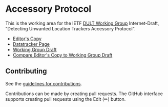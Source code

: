 # Accessory Protocol

This is the working area for the IETF [DULT Working Group](https://datatracker.ietf.org/wg/dult/documents/) Internet-Draft, "Detecting Unwanted Location Trackers Accessory Protocol".

* [Editor's Copy](https://ietf-wg-dult.github.io/draft-ietf-dult-accesory-protocol/#go.draft-ietf-dult-accesory-protocol.html)
* [Datatracker Page](https://datatracker.ietf.org/doc/draft-ietf-dult-accesory-protocol)
* [Working Group Draft](https://datatracker.ietf.org/doc/html/draft-ietf-dult-accesory-protocol)
* [Compare Editor's Copy to Working Group Draft](https://ietf-wg-dult.github.io/accesory-protocol/#go.draft-ietf-dult-accesory-protocol.diff)


## Contributing

See the
[guidelines for contributions](https://github.com/ietf-wg-dult/draft-ietf-dult-accesory-protocol/blob/main/CONTRIBUTING.md).

Contributions can be made by creating pull requests.
The GitHub interface supports creating pull requests using the Edit (✏) button.
